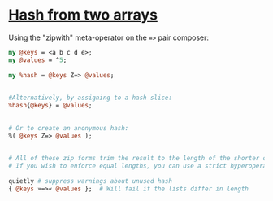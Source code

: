 [1]: https://rosettacode.org/wiki/Hash_from_two_arrays

# [Hash from two arrays][1]

Using the "zipwith" meta-operator on the `=>` pair composer:

```perl
my @keys = <a b c d e>;
my @values = ^5;
 
my %hash = @keys Z=> @values;
 
 
#Alternatively, by assigning to a hash slice:
%hash{@keys} = @values;
 
 
# Or to create an anonymous hash:
%( @keys Z=> @values );
 
 
# All of these zip forms trim the result to the length of the shorter of their two input lists.
# If you wish to enforce equal lengths, you can use a strict hyperoperator instead:
 
quietly # suppress warnings about unused hash
{ @keys »=>« @values };  # Will fail if the lists differ in length
```